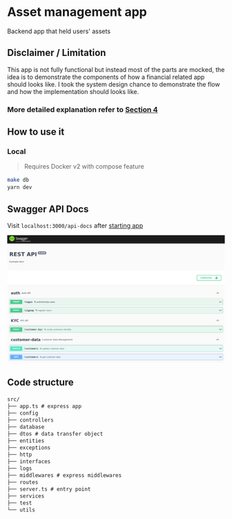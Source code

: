 # Asset management app

Backend app that held users' assets

## Disclaimer / Limitation

This app is not fully functional but instead most of the parts are mocked, the idea is to demonstrate the components of how a financial related app should looks like.
I took the system design chance to demonstrate the flow and how the implementation should looks like.

### More detailed explanation refer to [Section 4](../sec4/README.md#backend-app-flow-and-implementation)

## How to use it

### Local

> Requires Docker v2 with compose feature

```bash
make db
yarn dev
```

## Swagger API Docs

Visit `localhost:3000/api-docs` after [starting app](#how-to-use-it)

![](images/api-docs-sample.png)

## Code structure

```text
src/
├── app.ts # express app
├── config
├── controllers
├── database
├── dtos # data transfer object
├── entities
├── exceptions
├── http
├── interfaces
├── logs
├── middlewares # express middlewares
├── routes
├── server.ts # entry point
├── services
├── test
└── utils
```


